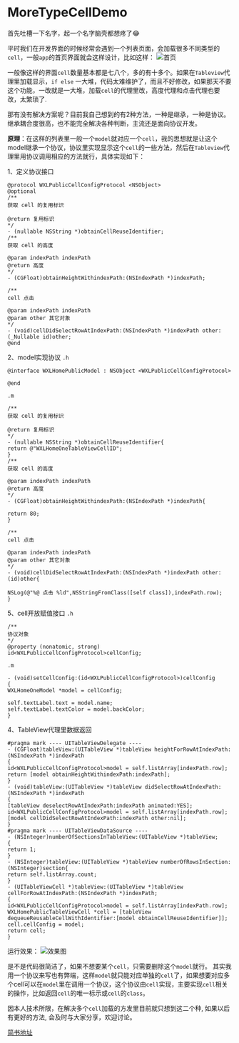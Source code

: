 # MoreTypeCellDemo

首先吐槽一下名字，起一个名字脑壳都想疼了😂

平时我们在开发界面的时候经常会遇到一个列表页面，会加载很多不同类型的`cell`，一般`app`的首页界面就会这样设计，比如这样：
![首页](https://upload-images.jianshu.io/upload_images/1823354-cb8f791dbf4a6bfd.jpg?imageMogr2/auto-orient/strip%7CimageView2/2/w/300)

一般像这样的界面`cell`数量基本都是七八个，多的有十多个。如果在`Tableview`代理里加载显示，`if else` 一大堆，代码太难维护了，而且不好修改，如果那天不要这个功能，一改就是一大堆，加载`cell`的代理里改，高度代理和点击代理也要改，太繁琐了.

那有没有解决方案呢？目前我自己想到的有2种方法，一种是继承，一种是协议。继承耦合度很高，也不能完全解决各种判断，主流还是面向协议开发。

**原理**：在这样的列表里一般一个`model`就对应一个`cell`，我的思想就是让这个model继承一个协议，协议里实现显示这个`cell`的一些方法，然后在`Tableview`代理里用协议调用相应的方法就行，具体实现如下：

1、定义协议接口
```
@protocol WXLPublicCellConfigProtocol <NSObject>
@optional
/**
获取 cell 的复用标识

@return 复用标识
*/
- (nullable NSString *)obtainCellReuseIdentifier;
/**
获取 cell 的高度

@param indexPath indexPath
@return 高度
*/
- (CGFloat)obtainHeightWithindexPath:(NSIndexPath *)indexPath;

/**
cell 点击

@param indexPath indexPath
@param other 其它对象
*/
- (void)cellDidSelectRowAtIndexPath:(NSIndexPath *)indexPath other:(_Nullable id)other;
@end
```
2、model实现协议
`.h`
```
@interface WXLHomePublicModel : NSObject <WXLPublicCellConfigProtocol>

@end
```
`.m`
```
/**
获取 cell 的复用标识

@return 复用标识
*/
- (nullable NSString *)obtainCellReuseIdentifier{
return @"WXLHomeOneTableViewCellID";
}
/**
获取 cell 的高度

@param indexPath indexPath
@return 高度
*/
- (CGFloat)obtainHeightWithindexPath:(NSIndexPath *)indexPath{

return 80;
}

/**
cell 点击

@param indexPath indexPath
@param other 其它对象
*/
- (void)cellDidSelectRowAtIndexPath:(NSIndexPath *)indexPath other:(id)other{

NSLog(@"%@ 点击 %ld",NSStringFromClass([self class]),indexPath.row);
}
```
5、cell开放赋值接口
`.h`
```
/**
协议对象
*/
@property (nonatomic, strong) id<WXLPublicCellConfigProtocol>cellConfig;
```
`.m`
```
- (void)setCellConfig:(id<WXLPublicCellConfigProtocol>)cellConfig
{
WXLHomeOneModel *model = cellConfig;

self.textLabel.text = model.name;
self.textLabel.textColor = model.backColor;
}
```
4、TableView代理里数据返回
```
#pragma mark ---- UITableViewDelegate ----
- (CGFloat)tableView:(UITableView *)tableView heightForRowAtIndexPath:(NSIndexPath *)indexPath
{
id<WXLPublicCellConfigProtocol>model = self.listArray[indexPath.row];
return [model obtainHeightWithindexPath:indexPath];
}
- (void)tableView:(UITableView *)tableView didSelectRowAtIndexPath:(NSIndexPath *)indexPath
{
[tableView deselectRowAtIndexPath:indexPath animated:YES];
id<WXLPublicCellConfigProtocol>model = self.listArray[indexPath.row];
[model cellDidSelectRowAtIndexPath:indexPath other:nil];
}
#pragma mark ---- UITableViewDataSource ----
- (NSInteger)numberOfSectionsInTableView:(UITableView *)tableView;
{
return 1;
}
- (NSInteger)tableView:(UITableView *)tableView numberOfRowsInSection:(NSInteger)section{
return self.listArray.count;
}
- (UITableViewCell *)tableView:(UITableView *)tableView cellForRowAtIndexPath:(NSIndexPath *)indexPath;
{
id<WXLPublicCellConfigProtocol>model = self.listArray[indexPath.row];
WXLHomePublicTableViewCell *cell = [tableView dequeueReusableCellWithIdentifier:[model obtainCellReuseIdentifier]];
cell.cellConfig = model;
return cell;
}
```
运行效果：
![效果图](https://upload-images.jianshu.io/upload_images/1823354-4af78dc86d38bba1.png?imageMogr2/auto-orient/strip%7CimageView2/2/w/300)

是不是代码很简洁了，如果不想要某个`cell`，只需要删除这个`model`就行。
其实我用一个协议来写也有弊端，这样`model`就只能对应单独的`cell`了，如果想要对应多个cell可以在`model`里在调用一个协议，这个协议由`cell`实现，主要实现`cell`相关的操作，比如返回`cell`的唯一标示或`cell`的`class`。

因本人技术所限，在解决多个`cell`加载的方发里目前就只想到这二个种, 如果以后有更好的方法, 会及时与大家分享，欢迎讨论。


[简书地址](https://www.jianshu.com/p/69933569e0d1)



